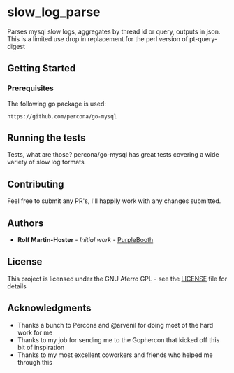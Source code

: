 # slow_log_parse

Parses mysql slow logs, aggregates by thread id or query, outputs in json. This is a limited use drop in replacement for the perl version of pt-query-digest

## Getting Started


### Prerequisites

The following go package is used:

```
https://github.com/percona/go-mysql
```

## Running the tests

Tests, what are those? percona/go-mysql has great tests covering a wide variety of slow log formats

## Contributing

Feel free to submit any PR's, I'll happily work with any changes submitted.


## Authors

* **Rolf Martin-Hoster** - *Initial work* - [PurpleBooth](https://github.com/winmutt)

## License

This project is licensed under the GNU Aferro GPL - see the [LICENSE](LICENSE) file for details

## Acknowledgments

* Thanks a bunch to Percona and @arvenil for doing most of the hard work for me
* Thanks to my job for sending me to the Gophercon that kicked off this bit of inspiration
* Thanks to my most excellent coworkers and friends who helped me through this
